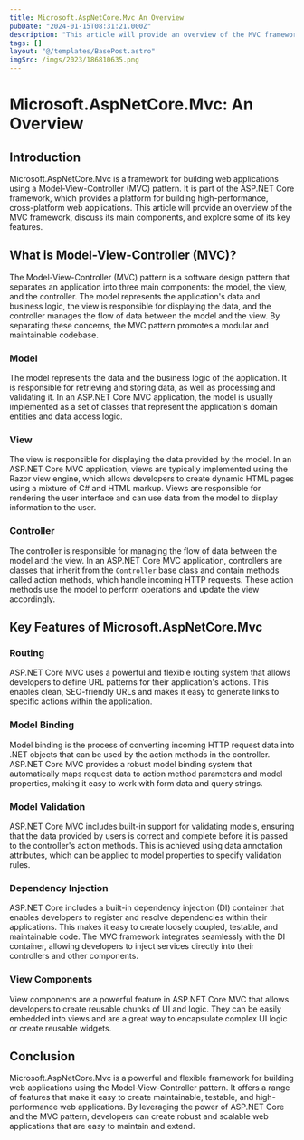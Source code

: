 ```yaml
---
title: Microsoft.AspNetCore.Mvc An Overview
pubDate: "2024-01-15T08:31:21.000Z"
description: "This article will provide an overview of the MVC framework, discuss its main components, and explore some of its key features.g"
tags: []
layout: "@/templates/BasePost.astro"
imgSrc: /imgs/2023/186810635.png
---
```

# Microsoft.AspNetCore.Mvc: An Overview

## Introduction

Microsoft.AspNetCore.Mvc is a framework for building web applications using a Model-View-Controller (MVC) pattern. It is part of the ASP.NET Core framework, which provides a platform for building high-performance, cross-platform web applications. This article will provide an overview of the MVC framework, discuss its main components, and explore some of its key features.

## What is Model-View-Controller (MVC)?

The Model-View-Controller (MVC) pattern is a software design pattern that separates an application into three main components: the model, the view, and the controller. The model represents the application's data and business logic, the view is responsible for displaying the data, and the controller manages the flow of data between the model and the view. By separating these concerns, the MVC pattern promotes a modular and maintainable codebase.

### Model

The model represents the data and the business logic of the application. It is responsible for retrieving and storing data, as well as processing and validating it. In an ASP.NET Core MVC application, the model is usually implemented as a set of classes that represent the application's domain entities and data access logic.

### View

The view is responsible for displaying the data provided by the model. In an ASP.NET Core MVC application, views are typically implemented using the Razor view engine, which allows developers to create dynamic HTML pages using a mixture of C# and HTML markup. Views are responsible for rendering the user interface and can use data from the model to display information to the user.

### Controller

The controller is responsible for managing the flow of data between the model and the view. In an ASP.NET Core MVC application, controllers are classes that inherit from the `Controller` base class and contain methods called action methods, which handle incoming HTTP requests. These action methods use the model to perform operations and update the view accordingly.

## Key Features of Microsoft.AspNetCore.Mvc

### Routing

ASP.NET Core MVC uses a powerful and flexible routing system that allows developers to define URL patterns for their application's actions. This enables clean, SEO-friendly URLs and makes it easy to generate links to specific actions within the application.

### Model Binding

Model binding is the process of converting incoming HTTP request data into .NET objects that can be used by the action methods in the controller. ASP.NET Core MVC provides a robust model binding system that automatically maps request data to action method parameters and model properties, making it easy to work with form data and query strings.

### Model Validation

ASP.NET Core MVC includes built-in support for validating models, ensuring that the data provided by users is correct and complete before it is passed to the controller's action methods. This is achieved using data annotation attributes, which can be applied to model properties to specify validation rules.

### Dependency Injection

ASP.NET Core includes a built-in dependency injection (DI) container that enables developers to register and resolve dependencies within their applications. This makes it easy to create loosely coupled, testable, and maintainable code. The MVC framework integrates seamlessly with the DI container, allowing developers to inject services directly into their controllers and other components.

### View Components

View components are a powerful feature in ASP.NET Core MVC that allows developers to create reusable chunks of UI and logic. They can be easily embedded into views and are a great way to encapsulate complex UI logic or create reusable widgets.

## Conclusion

Microsoft.AspNetCore.Mvc is a powerful and flexible framework for building web applications using the Model-View-Controller pattern. It offers a range of features that make it easy to create maintainable, testable, and high-performance web applications. By leveraging the power of ASP.NET Core and the MVC pattern, developers can create robust and scalable web applications that are easy to maintain and extend.
